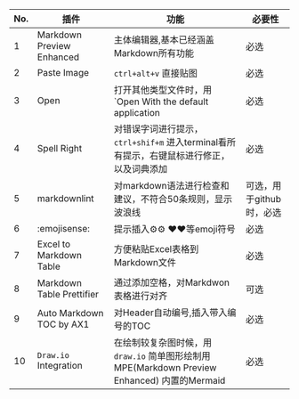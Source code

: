 
|No.| 插件 | 功能|必要性|
|---|---|---|---|
|1|Markdown Preview Enhanced| 主体编辑器,基本已经涵盖Markdown所有功能|必选|
|2|Paste Image| `ctrl+alt+v` 直接贴图|必选|
|3|Open| 打开其他类型文件时，用`Open With the default application|必选|
|4|Spell Right|对错误字词进行提示，`ctrl+shif+m` 进入terminal看所有提示，右键鼠标进行修正，以及词典添加|必选|
|5|markdownlint|对markdown语法进行检查和建议，不符合50条规则，显示波浪线|可选，用于github时，必选|
|6|:emojisense:|提示插入⚙️:gear: ❤️:heart:等emoji符号|必选|
|7|Excel to Markdown Table|方便粘贴Excel表格到Markdown文件|必选|
|8|Markdown Table Prettifier|通过添加空格，对Markdwon表格进行对齐|可选|
|9|Auto Markdown TOC by AX1|对Header自动编号,插入带入编号的TOC |必选|
|10|`Draw.io` Integration| 在绘制较复杂图时候，用`draw.io` 简单图形绘制用MPE(Markdown Preview Enhanced) 内置的Mermaid |必选|